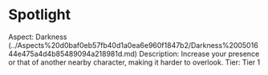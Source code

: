 # Spotlight

Aspect: Darkness (../Aspects%20d0baf0eb57fb40d1a0ea6e960f1847b2/Darkness%200501644e475a4d4b85489094a218981d.md)
Description: Increase your presence or that of another nearby character, making it harder to overlook.
Tier: Tier 1